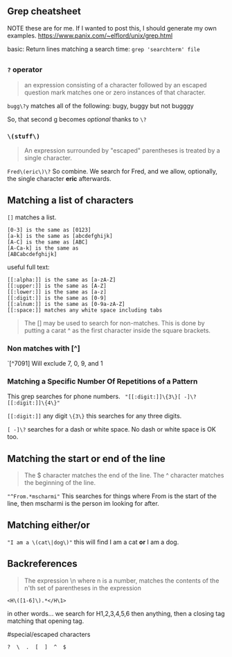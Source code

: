 
## Grep cheatsheet

NOTE these are for me.  If I wanted to post this, I should generate my own examples.
https://www.panix.com/~elflord/unix/grep.html


basic:
Return lines matching a search time:
`grep 'searchterm' file`


##

### `?` operator

>an expression consisting of a character followed by an escaped question mark matches one or zero instances of that character.


`bugg\?y` matches all of the following: bugy, buggy but not bugggy 

So, that second g becomes *optional* thanks to `\?`

### `\(stuff\)`
>An expression surrounded by "escaped" parentheses is treated by a single character.

`Fred\(eric\)\?` 
So combine.  We search for Fred, and we allow, optionally, the single character **eric** afterwards.


## Matching a list of characters

`[]` matches a list.

```
[0-3] is the same as [0123] 
[a-k] is the same as [abcdefghijk]
[A-C] is the same as [ABC]
[A-Ca-k] is the same as 
[ABCabcdefghijk]
```

useful full text:

```
[[:alpha:]] is the same as [a-zA-Z]
[[:upper:]] is the same as [A-Z]
[[:lower:]] is the same as [a-z]
[[:digit:]] is the same as [0-9]
[[:alnum:]] is the same as [0-9a-zA-Z]
[[:space:]] matches any white space including tabs
```

>The [] may be used to search for non-matches. This is done by putting a carat ^ as the first character inside the square brackets.

### Non matches with [^]
`[^7091] Will exclude 7, 0, 9, and 1


### Matching a Specific Number Of Repetitions of a Pattern

This grep searches for phone numbers.
` "[[:digit:]]\{3\}[ -]\?[[:digit:]]\{4\}"`

`[[:digit:]]` any digit
`\{3\}` this searches for any three digits.

`[ -]\?` searches for a dash or white space.  No dash or white space is OK too.

## Matching the start or end of the line

>The $ character matches the end of the line. The ^ character matches the beginning of the line.

`"^From.*mscharmi"` This searches for things where From is the start of the line, then mscharmi is the person im looking for after.

## Matching either/or

`"I am a \(cat\|dog\)"`  this will find I am a cat **or** I am a dog.

## Backreferences
>The expression \n where n is a number, matches the contents of the n'th set of parentheses in the expression

`<H\([1-6]\).*</H\1>`

in other words... we search for H1,2,3,4,5,6 then anything, then a closing tag matching that opening tag.


#special/escaped characters


```
?  \  .  [  ]  ^  $

```